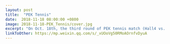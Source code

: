 ```yaml
---
layout: post
title:  "PEK Tennis"
date:  2018-11-18 08:00:00 +0800
image: 2018-11-18-PEK_Tennis/cover.jpg
excerpt: "On Oct. 18th, the third round of PEK tennis match (Hall4 vs. Hall10) was held in Joint SportsCentre. Academians were all in red hall-T, standing together and aiming for the victory."
linkToOther: https://mp.weixin.qq.com/s/_xUOoVg50RMoAOrnfvDyuA
---
```


